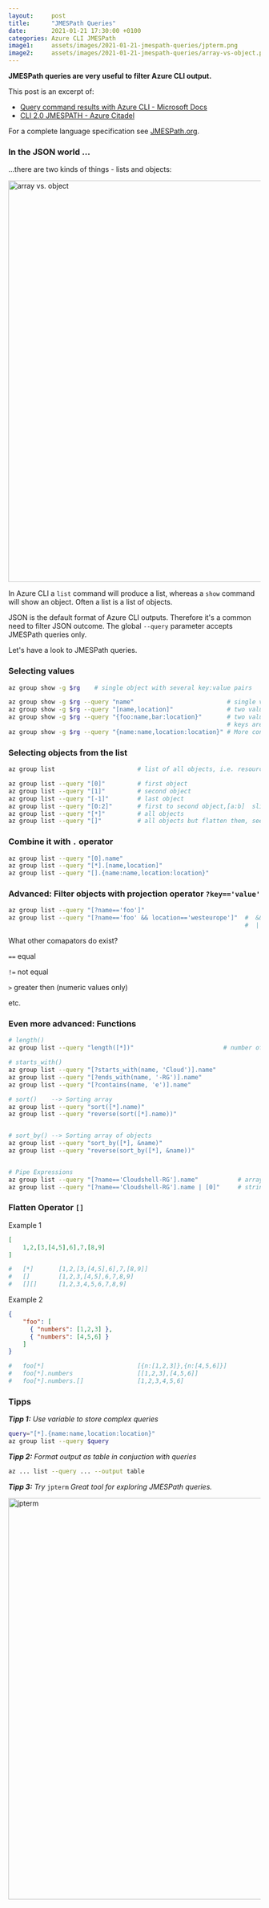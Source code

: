 ```yaml
---
layout:     post
title:      "JMESPath Queries"
date:       2021-01-21 17:30:00 +0100
categories: Azure CLI JMESPath
image1:     assets/images/2021-01-21-jmespath-queries/jpterm.png
image2:     assets/images/2021-01-21-jmespath-queries/array-vs-object.png
---
```


[ms-docs]:        https://docs.microsoft.com/en-us/cli/azure/query-azure-cli
[azure-citadel]:  https://azurecitadel.com/prereqs/cli/cli-3-jmespath/
[jmespath]:       https://jmespath.org/
[jpterm]:         https://github.com/jmespath/jmespath.terminal


**JMESPath queries are very useful to filter Azure CLI output.**

This post is an excerpt of:
* [Query command results with Azure CLI - Microsoft Docs][ms-docs]
* [CLI 2.0 JMESPATH - Azure Citadel][azure-citadel]

For a complete language specification see [JMESPath.org][jmespath].


### In the JSON world ...

...there are two kinds of things - lists and objects:

  <img src="{{ page.image2 | relative_url }}" alt="array vs. object" width="800"/>


In Azure CLI a `list` command will produce a list, whereas a `show` command will show an object. Often a list is a list of objects.

JSON is the default format of Azure CLI outputs. Therefore it's a common need to filter JSON outcome. The global `--query` parameter accepts JMESPath queries only.

Let's have a look to JMESPath queries.

### Selecting values

```bash
az group show -g $rg    # single object with several key:value pairs

az group show -g $rg --query "name"                          # single value
az group show -g $rg --query "[name,location]"               # two values, output is formatted as a list
az group show -g $rg --query "{foo:name,bar:location}"       # two values, output is formatted as an object, 
                                                             # keys are required, just added 'foo' and 'bar'
az group show -g $rg --query "{name:name,location:location}" # More convinient keys.

```

### Selecting objects from the list

```bash
az group list                       # list of all objects, i.e. resource groups

az group list --query "[0]"         # first object
az group list --query "[1]"         # second object
az group list --query "[-1]"        # last object
az group list --query "[0:2]"       # first to second object,[a:b]  slicing from a to b-1  (sic!)
az group list --query "[*]"         # all objects
az group list --query "[]"          # all objects but flatten them, see below

```


### Combine it with `.` operator

```bash
az group list --query "[0].name"
az group list --query "[*].[name,location]"
az group list --query "[].{name:name,location:location}"

```

### Advanced: Filter objects with projection operator  `?key=='value'`

```bash
az group list --query "[?name=='foo']"
az group list --query "[?name=='foo' && location=='westeurope']"  #  &&    logical AND
                                                                  #  ||    logical OR
```                                                                            

What other comapators do exist?

`==`  equal

`!=`   not equal

`>`   greater then (numeric values only)

etc.



### Even more advanced: Functions

```bash
# length()
az group list --query "length([*])"                         # number of elements

# starts_with()
az group list --query "[?starts_with(name, 'Cloud')].name"
az group list --query "[?ends_with(name, '-RG')].name"
az group list --query "[?contains(name, 'e')].name"

# sort()    --> Sorting array  
az group list --query "sort([*].name)"
az group list --query "reverse(sort([*].name))"


# sort_by() --> Sorting array of objects       
az group list --query "sort_by([*], &name)"
az group list --query "reverse(sort_by([*], &name))"


# Pipe Expressions
az group list --query "[?name=='Cloudshell-RG'].name"           # array of a single string
az group list --query "[?name=='Cloudshell-RG'].name | [0]"     # string
```


### Flatten Operator `[]`

Example 1

```json
[
    1,2,[3,[4,5],6],7,[8,9]
]
```

```bash
#   [*]       [1,2,[3,[4,5],6],7,[8,9]]
#   []        [1,2,3,[4,5],6,7,8,9]
#   [][]      [1,2,3,4,5,6,7,8,9]
```


Example 2
```json
{
    "foo": [
      { "numbers": [1,2,3] },
      { "numbers": [4,5,6] }
    ]
}
```


```bash
#   foo[*]                          [{n:[1,2,3]},{n:[4,5,6]}]
#   foo[*].numbers                  [[1,2,3],[4,5,6]]
#   foo[*].numbers.[]               [1,2,3,4,5,6]
```

### Tipps

***Tipp 1:*** 
*Use variable to store complex queries*

```bash
query="[*].{name:name,location:location}"
az group list --query $query
```


***Tipp 2:*** 
*Format output as table in conjuction with queries*

```bash
az ... list --query ... --output table
```


***Tipp 3:*** 
*Try* `jpterm` *Great tool for exploring JMESPath queries.*

<img src="{{ page.image1 | relative_url }}" alt="jpterm" width="800"/>
